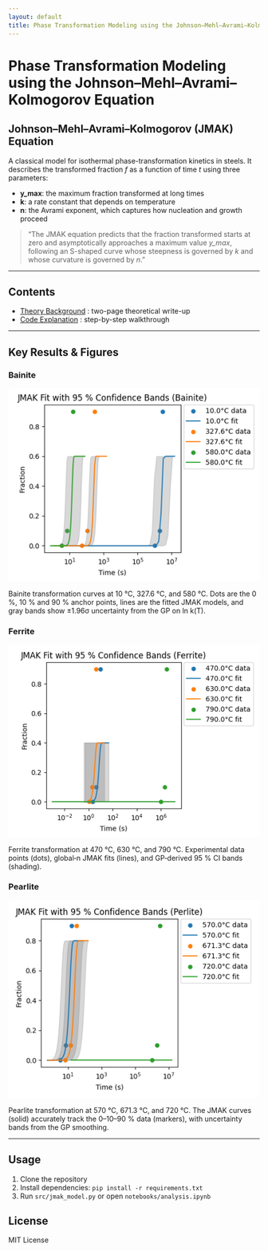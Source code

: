 ```yaml
---
layout: default
title: Phase Transformation Modeling using the Johnson–Mehl–Avrami–Kolmogorov Equation
---
```


# Phase Transformation Modeling using the Johnson–Mehl–Avrami–Kolmogorov Equation

## Johnson–Mehl–Avrami–Kolmogorov (JMAK) Equation

A classical model for isothermal phase-transformation kinetics in steels. It describes the transformed fraction _f_ as a function of time _t_ using three parameters:

- **y_max**: the maximum fraction transformed at long times  
- **k**: a rate constant that depends on temperature  
- **n**: the Avrami exponent, which captures how nucleation and growth proceed  

> “The JMAK equation predicts that the fraction transformed starts at zero and asymptotically approaches a maximum value _y_max_, following an S-shaped curve whose steepness is governed by _k_ and whose curvature is governed by _n_.”

---

## Contents

- [Theory Background](theory.md) : two-page theoretical write-up  
- [Code Explanation](code_explanation.md) : step-by-step walkthrough

---

## Key Results & Figures

### Bainite

![JMAK Fit with 95 % Confidence Bands (Bainite)](figures/Bainite.png)

Bainite transformation curves at 10 °C, 327.6 °C, and 580 °C. Dots are the 0 %, 10 % and 90 % anchor points, lines are the fitted JMAK models, and gray bands show ±1.96σ uncertainty from the GP on ln k(T).


### Ferrite

![JMAK Fit with 95 % Confidence Bands (Ferrite)](figures/Ferrite.png)

Ferrite transformation at 470 °C, 630 °C, and 790 °C. Experimental data points (dots), global‐n JMAK fits (lines), and GP‐derived 95 % CI bands (shading).


### Pearlite

![JMAK Fit with 95 % Confidence Bands (Pearlite)](figures/Perlite.png)

Pearlite transformation at 570 °C, 671.3 °C, and 720 °C. The JMAK curves (solid) accurately track the 0–10–90 % data (markers), with uncertainty bands from the GP smoothing.

---

## Usage
1. Clone the repository
2. Install dependencies: `pip install -r requirements.txt`
3. Run `src/jmak_model.py` or open `notebooks/analysis.ipynb`

## License
MIT License
